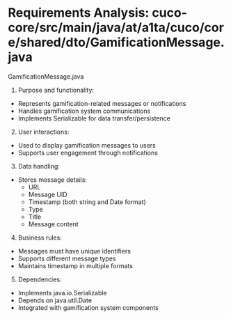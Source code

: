 # Requirements Analysis: cuco-core/src/main/java/at/a1ta/cuco/core/shared/dto/GamificationMessage.java

GamificationMessage.java
1. Purpose and functionality:
- Represents gamification-related messages or notifications
- Handles gamification system communications
- Implements Serializable for data transfer/persistence

2. User interactions:
- Used to display gamification messages to users
- Supports user engagement through notifications

3. Data handling:
- Stores message details:
  - URL
  - Message UID
  - Timestamp (both string and Date format)
  - Type
  - Title
  - Message content

4. Business rules:
- Messages must have unique identifiers
- Supports different message types
- Maintains timestamp in multiple formats

5. Dependencies:
- Implements java.io.Serializable
- Depends on java.util.Date
- Integrated with gamification system components